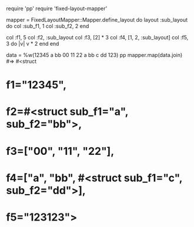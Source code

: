 require 'pp'
require 'fixed-layout-mapper'

mapper = FixedLayoutMapper::Mapper.define_layout do
  layout :sub_layout do
    col :sub_f1, 1
    col :sub_f2, 2
  end

  col :f1, 5 
  col :f2, :sub_layout
  col :f3, [2] * 3
  col :f4, [1, 2, :sub_layout]
  col :f5, 3 do |v|
    v * 2
  end
end

data = %w(12345 a bb 00 11 22 a bb c dd 123)
pp mapper.map(data.join)
#=> #<struct 
#    f1="12345",
#    f2=#<struct  sub_f1="a", sub_f2="bb">,
#    f3=["00", "11", "22"],
#    f4=["a", "bb", #<struct  sub_f1="c", sub_f2="dd">],
#    f5="123123">
